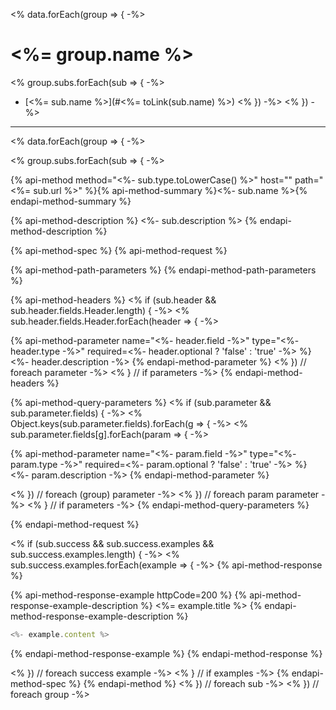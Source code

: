 <% data.forEach(group => { -%>

# <%= group.name %>

<% group.subs.forEach(sub => { -%>
- [<%= sub.name %>](#<%= toLink(sub.name) %>)
<% }) -%>
<% }) -%>

___
<% data.forEach(group => { -%>

<% group.subs.forEach(sub => { -%>

{% api-method method="<%- sub.type.toLowerCase() %>" host="" path=" <%= sub.url %>" %}{% api-method-summary %}<%- sub.name %>{% endapi-method-summary %}

{% api-method-description %}
<%- sub.description %>
{% endapi-method-description %}

{% api-method-spec %}
{% api-method-request %}

{% api-method-path-parameters %}
{% endapi-method-path-parameters %}

{% api-method-headers %} 
<% if (sub.header && sub.header.fields.Header.length) { -%>
<% sub.header.fields.Header.forEach(header => { -%>

{% api-method-parameter name="<%- header.field -%>" type="<%- header.type -%>" required=<%- header.optional ? 'false' : 'true' -%> %}
<%- header.description -%>
{% endapi-method-parameter %}
<% }) // foreach parameter -%>
<% } // if parameters -%>
{% endapi-method-headers %}

{% api-method-query-parameters %}
<% if (sub.parameter && sub.parameter.fields) { -%>
<% Object.keys(sub.parameter.fields).forEach(g => { -%>
<% sub.parameter.fields[g].forEach(param => { -%>

{% api-method-parameter name="<%- param.field -%>" type="<%- param.type -%>" required=<%- param.optional ? 'false' : 'true' -%> %}
<%- param.description -%>
{% endapi-method-parameter %}

<% }) // foreach (group) parameter -%>
<% }) // foreach param parameter -%>
<% } // if parameters -%>
{% endapi-method-query-parameters %}

{% endapi-method-request %}

<% if (sub.success && sub.success.examples && sub.success.examples.length) { -%>
<% sub.success.examples.forEach(example => { -%>
{% api-method-response %}

{% api-method-response-example httpCode=200 %}
{% api-method-response-example-description %}
<%= example.title %>
{% endapi-method-response-example-description %}

```javascript
<%- example.content %>
```
{% endapi-method-response-example %}
{% endapi-method-response %}

<% }) // foreach success example -%>
<% } // if examples -%>
{% endapi-method-spec %}
{% endapi-method %}
<% }) // foreach sub  -%>
<% }) // foreach group -%>
